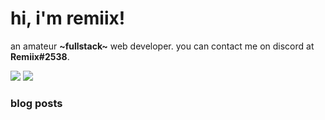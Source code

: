# hi, i'm remiix!
an amateur **\~fullstack\~** web developer. you can contact me on discord at **Remiix#2538**.

[![](https://img.shields.io/badge/dynamic/json?colorA=%237289DA&colorB=%237289DA&label=status:&query=message.status&url=https%3A%2F%2Fstatsui.remiixinc.repl.co%2F693287782851936258&style=flat)]() [![](https://img.shields.io/badge/dynamic/json?colorA=%237289DA&colorB=%237289DA&label=activity:&query=message.activities[0].state&url=https%3A%2F%2Fstatsui.remiixinc.repl.co%2F693287782851936258&style=flat)]()

### blog posts
